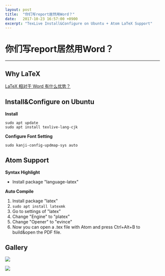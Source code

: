 ```yaml
---
layout: post
title:  "你们写report居然用Word？"
date:   2017-10-23 16:57:00 +0900
excerpt: "TexLive Install&Configure on Ubuntu + Atom LaTeX Support"
---
```

# 你们写report居然用Word？
****
## Why LaTeX
[LaTeX 相对于 Word 有什么优势？](https://www.zhihu.com/question/20542113)

## Install&Configure on Ubuntu
**Install**
```
sudo apt update
sudo apt install texlive-lang-cjk
```
**Configure Font Setting**
```
sudo kanji-config-updmap-sys auto
```

## Atom Support
**Syntax Highlight**
- Install package "language-latex"

**Auto Compile**
1. Install package "latex"
2. `sudo apt install latexmk`
3. Go to settings of "latex"
4. Change "Engine" to "platex"
5. Change "Opener" to "evince"
6. Now you can open a .tex file with Atom and press Ctrl+Alt+B to build&open the PDF file.

## Gallery
![](http://7xt9ka.com2.z0.glb.qiniucdn.com/latex.png)

![](http://7xt9ka.com2.z0.glb.qiniucdn.com/resume0.jpg)
